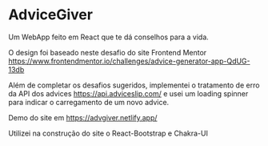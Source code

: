 # AdviceGiver
Um WebApp feito em React que te dá conselhos para a vida.

O design foi baseado neste desafio do site Frontend Mentor https://www.frontendmentor.io/challenges/advice-generator-app-QdUG-13db

Além de completar os desafios sugeridos, implementei o tratamento de erro da API dos advices https://api.adviceslip.com/ e usei um loading spinner para indicar o carregamento de um novo advice.

Demo do site em https://advgiver.netlify.app/

Utilizei na construção do site o React-Bootstrap e Chakra-UI
